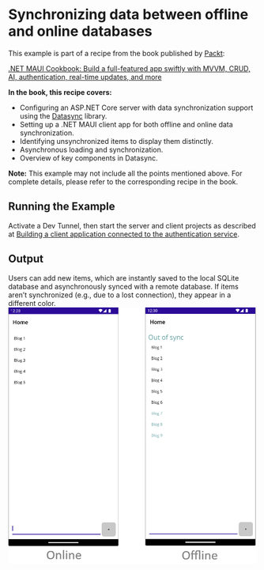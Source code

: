 # Synchronizing data between offline and online databases
This example is part of a recipe from the book published by [Packt](https://www.packtpub.com/en-us?utm_source=github):

[.NET MAUI Cookbook: Build a full-featured app swiftly with MVVM, CRUD, AI, authentication, real-time updates, and more](https://www.amazon.com/NET-MAUI-Cookbook-authentication-interactivity/dp/1835461123)

**In the book, this recipe covers:**
- Configuring an ASP.NET Core server with data synchronization support using the [Datasync](https://github.com/CommunityToolkit/Datasync) library.
- Setting up a .NET MAUI client app for both offline and online data synchronization.
- Identifying unsynchronized items to display them distinctly.
- Asynchronous loading and synchronization.
- Overview of key components in Datasync.

**Note:** This example may not include all the points mentioned above. For complete details, please refer to the corresponding recipe in the book.

## Running the Example

Activate a Dev Tunnel, then start the server and client projects as described at [Building a client application connected to the authentication service](/Chapter05/c5-AuthenticationServiceAndClient#running-the-example).

## Output
Users can add new items, which are instantly saved to the local SQLite database and asynchronously synced with a remote database. If items aren’t synchronized (e.g., due to a lost connection), they appear in a different color.
![Datasync app](/Images/Data%20Sync.png)
